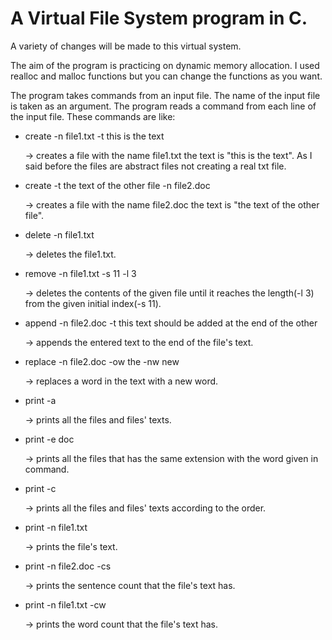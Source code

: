 # A Virtual File System program in C. 

A variety of changes will be made to this virtual system.

The aim of the program is practicing on dynamic memory allocation. 
I used realloc and malloc functions but you can change the functions as you want. 

The program takes commands from an input file. The name of the input file is taken as an argument.
The program reads a command from each line of the input file. These commands are like:

  * create -n file1.txt -t this is the text 
  
      -> creates a file with the name file1.txt the text is "this is the text". As I said before the files are abstract files not creating a real txt file.
  
  *  create -t the text of the other file -n file2.doc
  
      -> creates a file with the name file2.doc the text is "the text of the other file".
   
  * delete -n file1.txt
  
      -> deletes the file1.txt.
  
  * remove -n file1.txt -s 11 -l 3
  
      -> deletes the contents of the given file until it reaches the length(-l 3) from the given initial index(-s 11).
  
  * append -n file2.doc -t this text should be added at the end of the other
  
      -> appends the entered text to the end of the file's text.
  
  * replace -n file2.doc -ow the -nw new
  
      -> replaces a word in the text with a new word.
  
  * print -a
  
      -> prints all the files and files' texts.
  
  * print -e doc
  
      -> prints all the files that has the same extension with the word given in command.
  
  * print -c
  
      -> prints all the files and files' texts according to the order.
  
  * print -n file1.txt 
  
      -> prints the file's text.
  
  * print -n file2.doc -cs
  
      -> prints the sentence count that the file's text has.
  
  * print -n file1.txt -cw 
  
      -> prints the word count that the file's text has.
